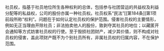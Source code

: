 社员权，指基于社员地位所生各种权利的总体，包括参与社团营运的共益权及利益分配等的私益权，公司的股份亦属一种社员权。社员权系“民法”[[第184条]]第1项前段所称“权利”。问题在于如何认定社员权的保护范围。侵害社员权的主要情形，例如无正当理由开除社员；非法拍卖他人的股份，致剥夺其社员的地位；以藏匿开会通知等方式妨害社员权的行使。至于毁损社团财产，减少其价值，则不构成对社员权的侵害，盖此项财产既不为个别社员所有，非属社员权的归属内容，不在保护范围。


